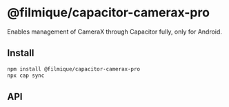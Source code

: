 # @filmique/capacitor-camerax-pro

Enables management of CameraX through Capacitor fully, only for Android.

## Install

```bash
npm install @filmique/capacitor-camerax-pro
npx cap sync
```

## API

<docgen-index></docgen-index>

<docgen-api>
<!-- run docgen to generate docs from the source -->
<!-- More info: https://github.com/ionic-team/capacitor-docgen -->
</docgen-api>
